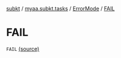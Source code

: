 [subkt](../../index.md) / [myaa.subkt.tasks](../index.md) / [ErrorMode](index.md) / [FAIL](./-f-a-i-l.md)

# FAIL

`FAIL` [(source)](https://github.com/Myaamori/SubKt/blob/0.1.7/src/main/kotlin/myaa/subkt/tasks/asstasks.kt#L65)